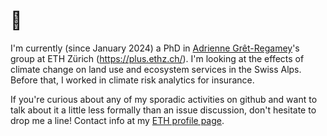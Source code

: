 # 🙂

I'm currently (since January 2024) a PhD in [Adrienne
Grêt-Regamey](https://irl.ethz.ch/people/person-detail.NTY3OTM=.TGlzdC8xNzM4LC0xMzk1OTgzMDM3.html)'s
group at ETH Zürich (<https://plus.ethz.ch/>). I'm looking at the effects of climate
change on land use and ecosystem services in the Swiss Alps. Before that, I worked in climate risk analytics for insurance.

If you're curious about any of my sporadic activities on github and want to talk about it a little less formally than an issue discussion, don't hesitate to drop me a line! Contact info at my [ETH profile page](https://plus.ethz.ch/chair/people/person-detail.MTg3NjY3.TGlzdC8xMjQyLDE0MzMyMTIxNTg=.html).
